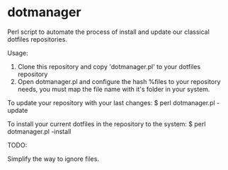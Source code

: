 dotmanager
==========

Perl script to automate the process of install and update our classical dotfiles repositories.

Usage:

1) Clone this repository and copy 'dotmanager.pl' to your dotfiles repository
2) Open dotmanager.pl and configure the hash %files to your repository needs, you must map the file name with it's folder in your system.

To update your repository with your last changes:
$ perl dotmanager.pl -update

To install your current dotfiles in the repository to the system:
$ perl dotmanager.pl -install

TODO:

Simplify the way to ignore files.

	